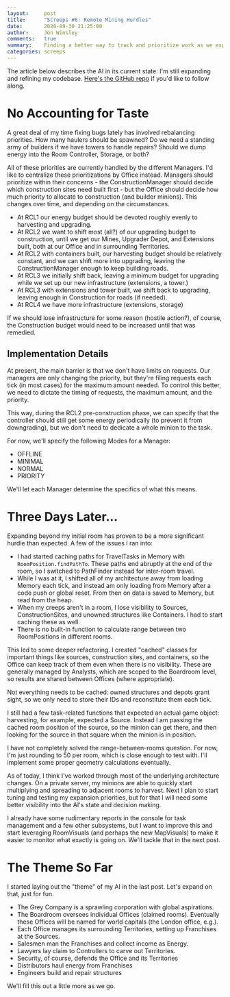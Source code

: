 ```yaml
---
layout:     post
title:      "Screeps #6: Remote Mining Hurdles"
date:       2020-09-30 21:25:00
author:     Jon Winsley
comments:   true
summary:    Finding a better way to track and prioritize work as we expand into other rooms
categories: screeps
---
```


The article below describes the AI in its current state: I'm still expanding and refining my codebase. [Here's the GitHub repo](https://github.com/glitchassassin/screeps) if you'd like to follow along.

# No Accounting for Taste

A great deal of my time fixing bugs lately has involved rebalancing priorities. How many haulers should be spawned? Do we need a standing army of builders if we have towers to handle repairs? Should we dump energy into the Room Controller, Storage, or both?

All of these priorities are currently handled by the different Managers. I'd like to centralize these prioritizations by Office instead. Managers should prioritize within their concerns - the ConstructionManager should decide which construction sites need built first - but the Office should decide how much priority to allocate to construction (and builder minions). This changes over time, and depending on the circumstances.

* At RCL1 our energy budget should be devoted roughly evenly to harvesting and upgrading.
* At RCL2 we want to shift most (all?) of our upgrading budget to construction, until we get our Mines, Upgrader Depot, and Extensions built, both at our Office and in surrounding Territories.
* At RCL2 with containers built, our harvesting budget should be relatively constant, and we can shift more into upgrading, leaving the ConstructionManager enough to keep building roads.
* At RCL3 we initially shift back, leaving a minimum budget for upgrading while we set up our new infrastructure (extensions, a tower.)
* At RCL3 with extensions and tower built, we shift back to upgrading, leaving enough in Construction for roads (if needed).
* At RCL4 we have more infrastructure (extensions, storage)

If we should lose infrastructure for some reason (hostile action?), of course, the Construction budget would need to be increased until that was remedied.

## Implementation Details

At present, the main barrier is that we don't have limits on requests. Our managers are only changing the priority, but they're filing requests each tick (in most cases) for the maximum amount needed. To control this better, we need to dictate the timing of requests, the maximum amount, and the priority.

This way, during the RCL2 pre-construction phase, we can specify that the controller should still get some energy periodically (to prevent it from downgrading), but we don't need to dedicate a whole minion to the task.

For now, we'll specify the following Modes for a Manager:

* OFFLINE
* MINIMAL
* NORMAL
* PRIORITY

We'll let each Manager determine the specifics of what this means.

# Three Days Later...

Expanding beyond my initial room has proven to be a more significant hurdle than expected. A few of the issues I ran into:

* I had started caching paths for TravelTasks in Memory with `RoomPosition.findPathTo`. These paths end abruptly at the end of the room, so I switched to PathFinder instead for inter-room travel.
* While I was at it, I shifted all of my architecture away from loading Memory each tick, and instead am only loading from Memory after a code push or global reset. From then on data is saved to Memory, but read from the heap.
* When my creeps aren't in a room, I lose visibility to Sources, ConstructionSites, and unowned structures like Containers. I had to start caching these as well.
* There is no built-in function to calculate range between two RoomPositions in different rooms.

This led to some deeper refactoring. I created "cached" classes for important things like sources, construction sites, and containers, so the Office can keep track of them even when there is no visibility. These are generally managed by Analysts, which are scoped to the Boardroom level, so results are shared between Offices (where appropriate).

Not everything needs to be cached: owned structures and depots grant sight, so we only need to store their IDs and reconstitute them each tick.

I still had a few task-related functions that expected an actual game object: harvesting, for example, expected a Source. Instead I am passing the cached room position of the source, so the minion can get there, and then looking for the source in that square when the minion is in position.

I have not completely solved the range-between-rooms question. For now, I'm just rounding to 50 per room, which is close enough to test with. I'll implement some proper geometry calculations eventually.

As of today, I think I've worked through most of the underlying architecture changes. On a private server, my minions are able to quickly start multiplying and spreading to adjacent rooms to harvest. Next I plan to start tuning and testing my expansion priorities, but for that I will need some better visibility into the AI's state and decision making.

I already have some rudimentary reports in the console for task management and a few other subsystems, but I want to improve this and start leveraging RoomVisuals (and perhaps the new MapVisuals) to make it easier to monitor what exactly is going on. We'll tackle that in the next post.

# The Theme So Far

I started laying out the "theme" of my AI in the last post. Let's expand on that, just for fun.

* The Grey Company is a sprawling corporation with global aspirations.
* The Boardroom oversees individual Offices (claimed rooms). Eventually these Offices will be named for world capitals (the London office, e.g.).
* Each Office manages its surrounding Territories, setting up Franchises at the Sources.
* Salesmen man the Franchises and collect income as Energy. 
* Lawyers lay claim to Controllers to carve out Territories.
* Security, of course, defends the Office and its Territories
* Distributors haul energy from Franchises
* Engineers build and repair structures

We'll fill this out a little more as we go.
